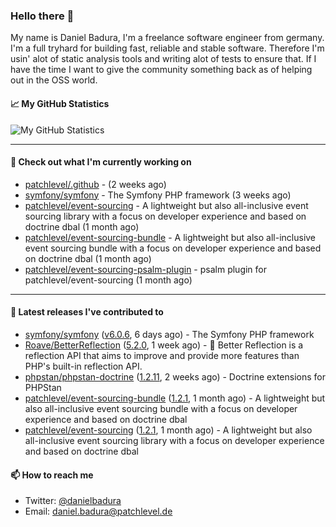 ### Hello there 👋

My name is Daniel Badura, I'm a freelance software engineer from germany. I'm a full tryhard for building fast, reliable and stable software. 
Therefore I'm usin' alot of static analysis tools and writing alot of tests to ensure that. If I have the time I want to give the community something back as of helping out in the OSS world.

#### 📈 My GitHub Statistics

![My GitHub Statistics](https://github-readme-stats.vercel.app/api?username=DanielBadura&show_icons=true&count_private=true&hide_title=true)

---

#### 👷 Check out what I'm currently working on

- [patchlevel/.github](https://github.com/patchlevel/.github) -  (2 weeks ago)
- [symfony/symfony](https://github.com/symfony/symfony) - The Symfony PHP framework (3 weeks ago)
- [patchlevel/event-sourcing](https://github.com/patchlevel/event-sourcing) - A lightweight but also all-inclusive event sourcing library with a focus on developer experience and based on doctrine dbal (1 month ago)
- [patchlevel/event-sourcing-bundle](https://github.com/patchlevel/event-sourcing-bundle) - A lightweight but also all-inclusive event sourcing bundle with a focus on developer experience and based on doctrine dbal (1 month ago)
- [patchlevel/event-sourcing-psalm-plugin](https://github.com/patchlevel/event-sourcing-psalm-plugin) - psalm plugin for patchlevel/event-sourcing (1 month ago)

---

#### 🔭 Latest releases I've contributed to

- [symfony/symfony](https://github.com/symfony/symfony) ([v6.0.6](https://github.com/symfony/symfony/releases/tag/v6.0.6), 6 days ago) - The Symfony PHP framework
- [Roave/BetterReflection](https://github.com/Roave/BetterReflection) ([5.2.0](https://github.com/Roave/BetterReflection/releases/tag/5.2.0), 1 week ago) - :crystal_ball: Better Reflection is a reflection API that aims to improve and provide more features than PHP&#39;s built-in reflection API.
- [phpstan/phpstan-doctrine](https://github.com/phpstan/phpstan-doctrine) ([1.2.11](https://github.com/phpstan/phpstan-doctrine/releases/tag/1.2.11), 2 weeks ago) - Doctrine extensions for PHPStan
- [patchlevel/event-sourcing-bundle](https://github.com/patchlevel/event-sourcing-bundle) ([1.2.1](https://github.com/patchlevel/event-sourcing-bundle/releases/tag/1.2.1), 1 month ago) - A lightweight but also all-inclusive event sourcing bundle with a focus on developer experience and based on doctrine dbal
- [patchlevel/event-sourcing](https://github.com/patchlevel/event-sourcing) ([1.2.1](https://github.com/patchlevel/event-sourcing/releases/tag/1.2.1), 1 month ago) - A lightweight but also all-inclusive event sourcing library with a focus on developer experience and based on doctrine dbal

#### 📫 How to reach me

- Twitter: [@danielbadura](https://twitter.com/danielbadura)
- Email: [daniel.badura@patchlevel.de](mailto:daniel.badura@patchlevel.de)
